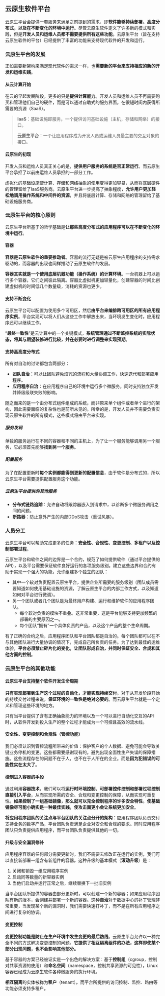 云原生软件平台
----------------------

云原生平台会提供一套服务来满足之前提到的需求，即**软件能够持续部署、高度分布式，以及在不断变化的环境中运行**。尽管云原生软件定义了许多新的模式和实践，但是**开发人员和运维人员都不需要提供所有这些功能**。云原生平台（旨在支持云原生软件的平台）已经提供了丰富的功能来支持现代软件的开发和运行。

### 云原生平台的发展

正如需要新架构来满足现代软件的需求一样，也**需要新的平台来支持相应的新的开发和运维实践**。

#### 从云计算开始

在云的早起发展阶段，更多的只是**提供计算能力**。开发人员和运维人员不再需要购买和管理他们自己的硬件，而是可以通过自助式的服务界面，在很短时间内获得所需要的资源（SaaS）。

>**IaaS**：基础设施即服务，一个提供访问基础设施（主机，存储和网络）的接口。
>
>**云原生平台**：一个让应用程序成为开发人员或运维人员最主要的交互对象的接口。

#### 云原生的初现

开发人员和运维人员真正关心的是，**提供用户服务的系统是否正常运行**。而云原生平台承担了以前由运维人员承担的一部分工作。

虚拟化的基础设施使计算、存储和网络抽象的使用变得更加容易，从而将底层硬件的管理留给了IaaS服务商。云原生平台进一步提高了抽象程度，**允许用户更加轻松地调用操作系统和中间件的资源**，并且将底层计算、存储和网络的管理留给了基础设施服务商。

### 云原生平台的核心原则

云原生平台所基于的哲学基础是**让那些高度分布式的应用程序可以在不断变化的环境中运行**。

#### 容器

**容器是云原生软件的重要推动者**。容器的流行无疑是被云原生应用程序的支持需求驱动的，而容器的出现也同样推动了云原生软件的发展。

**容器其实就是一个使用底层机器功能（操作系统）的计算环境**。一台机器上可以运行多个容器，它们之间彼此隔离。容器比虚拟机更加轻量化，创建容器的时间比创建虚拟机的时间低几个数量级，消耗的资源也更少。

#### 支持不断变化

云原生平台可以配置为使用多个可用区，然后**由平台来编排跨可用区的所有应用程序实例**。平台实现可以将人们从这些工作中解放出来，当环境发生变化时，应用程序还可以继续工作。

“**最终一致性**”是云计算中的一个关键模式，**系统管理通过不断监控系统的实际状态，将其与期望装修进行比较，并在必要时进行调整来实现预期**。

#### 支持高高度分布式

所有对自治的讨论都包含两部分：

* **团队自治**：可以让团队避免烦冗的流程和大量协调工作，快速迭代和部署应用程序。
* **应用程序自治**：在应用程序自己的环境中运行多个微服务，同时支持独立开发并降级级联失败的影响。

随之而来的是一个由分布式组件组成的系统，而非原来单个组件或者单个进行的架构，因此需要面临的复杂性也是前所未见的。所幸的是，开发人员并不需要负责实现云原生软件的所有模式，这些模式将由平台来实现。

##### 服务发现

单独的服务运行在不同的容器和不同的主机上，为了让一个服务能够调用另一个服务，它必须首先能够**找到另一个服务**。

##### 配置服务

为了在配置更新时**每个实例都能得到更新的配置信息**，由于软件是分布式的，所以云原生平台需要提供配置服务这个功能。

##### 云原生平台提供的其他服务

* **分布式链路追踪**：允许自动将跟踪器嵌入到请求中，以诊断多个微服务调用之间的问题。
* **断路器**：防止意外产生的内部DDoS攻击（重试风暴）。

### 人员分工

云原生平台可以帮助完成更多的任务：**安全性、合规性、变更控制、多租户以及控制部署过程**。

云原生平台和软件之间的边界是一个合约，规范了如何提供软件（通过平台提供的API），以及平台需要保证软件良好运行的各项服务级别。建立这些边界和合约有助于实现一个强大的功能，允许组建多个独立的团队：

* 其中一个软对负责配置云原生平台，提供企业所需要的服务级别（团队成员需要知道如何使用基础设施的资源，了解云原生平台的内部工作方式，以及知道如何对平台进行微调）。
* 另一个团队或者几个团队是为最终用户构建、运行和维护软件的应用程序团队。
  * 每个软对负责的模块不重叠。这非常重要，这是平台能够支持更加频繁的部署的主要原因之一。
  * 每个团队“拥有”一个具体负责的产品，以及这个产品的整个生命周期。

有了正确的合约之后，应用程序团队和平台团队都是自治的。每个团队都可以在不与其他团队进行大量协调的情况下，完成自己所负责的任务。为了达到最佳的运维体验，**平台必须禁止碎片化的变化，让团队形成自治，并同时保证安全、合规和其他方面的控制**。

### 云原生平台的其他功能

#### 云原生平台支持整个软件开发生命周期

**只有实现部署到生产这个过程的自动化，才能实现持续交付**。对于从开发阶段开始的持续交付过程来说，**保证环境的一致性是绝对必要的**。而云原生平台就是一个定义和管理这些环境的地方。

只有当平台提供了含有正确抽象能力的环境以及一个可以进行自动化交互的API时，从软件开发到投入生产的整个过程才能成为一个可控且高效的流水线。

#### 安全性、变更控制和合规性（管控功能）

我们必须认识到管控流程所带来的价值：保护客户的个人数据、避免可能会导致关键业务停机的变更。这些都需要感谢现有的，避免出现全面性生产失误的保障措施。这些流程存在的问题不在于人，也不在于人所在的企业。而是**因为犯错误的可能性实在太大了**。

#### 控制进入容器的手段

通过利用**容器技术**，我们可以将**运行时环境控制、可部署控件控制和部署过程控制直接引入平台**，从而实现所需的安全、合规和变更控制的保障，从而实现可重复性。**如果控制了一组基础镜像，那么就可以完全控制程序的许多安全特性**。**使基础镜像尽可能小确实是一种最佳实践，使攻击面更小会让系统更加安全**。

**将应用程序团队的关注点与平台团队的关注点分开的架构**：应用程序团队负责交付支持业务的数字产品，平台团队负责满足企业对安全和合规的要求。同时应用程序团队只负责提供应用程序，而平台团队负责提供其他的一切。

#### 升级与安全漏洞修补

应用程序容器的任何部分需要更新时，我们不需要去修改正在运行的实例，我们可以直接新部署一组含有新组件的容器。这种升级的基本模式（**滚动升级**）是：

1. 关闭和销毁一组应用程序实例
2. 启动同等数量的新容器实例
3. 当他们启动并运行正常之后，继续替换下一批旧实例

当平台团队所提供的容器由部分更新时，可以创建一个新的容器；如果应用程序团队有新的版本，会创建并部署一个新的容器。这种**自治**对于数据中心的补丁管理非常重要，当发现某个新的漏洞时，我们需要快速打补丁，而不是在所有应用程序之间进行复杂的协调。

#### 变更控制

**变更控制功能是防止在生产环境中发生变更的最后防线**。云原生平台允许以一种完全不同的方式解决变更控制的问题。**它提供了相互隔离组件的办法，这样即使某个部分出现问题，也不会影响其他部分。**

基于容器的方案已经被证实是一个出色的解决方案：基于**控制组**（cgroup，控制对共享资源的使用）和**命名空间**（namespace，控制共享资源的可见性），Linux容器已经成为云原生软件各种微服务的执行环境。

**相互隔离**的实体被称为**租户**（tenant）。而平台所提供的访问控制、监控、路由等功能必须支持多租户。
